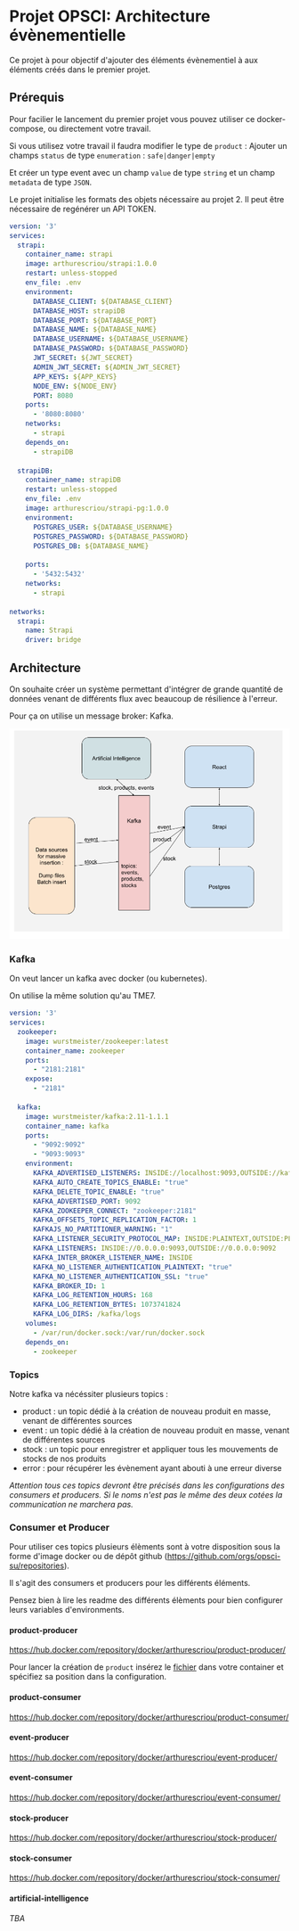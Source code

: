 # Projet OPSCI: Architecture évènementielle

Ce projet à pour objectif d'ajouter des éléments évènementiel à aux éléments créés dans le premier projet.

## Prérequis

Pour facilier le lancement du premier projet vous pouvez utiliser ce docker-compose, ou directement votre travail.

Si vous utilisez votre travail il faudra modifier le type de `product` :
Ajouter un champs `status` de type `enumeration` : `safe|danger|empty`

Et créer un type event avec un champ `value` de type `string` et un champ `metadata` de type `JSON`.

Le projet initialise les formats des objets nécessaire au projet 2. Il peut être nécessaire de regénérer un API TOKEN.

```yaml
version: '3'
services:
  strapi:
    container_name: strapi
    image: arthurescriou/strapi:1.0.0
    restart: unless-stopped
    env_file: .env
    environment:
      DATABASE_CLIENT: ${DATABASE_CLIENT}
      DATABASE_HOST: strapiDB
      DATABASE_PORT: ${DATABASE_PORT}
      DATABASE_NAME: ${DATABASE_NAME}
      DATABASE_USERNAME: ${DATABASE_USERNAME}
      DATABASE_PASSWORD: ${DATABASE_PASSWORD}
      JWT_SECRET: ${JWT_SECRET}
      ADMIN_JWT_SECRET: ${ADMIN_JWT_SECRET}
      APP_KEYS: ${APP_KEYS}
      NODE_ENV: ${NODE_ENV}
      PORT: 8080
    ports:
      - '8080:8080'
    networks:
      - strapi
    depends_on:
      - strapiDB

  strapiDB:
    container_name: strapiDB
    restart: unless-stopped
    env_file: .env
    image: arthurescriou/strapi-pg:1.0.0
    environment:
      POSTGRES_USER: ${DATABASE_USERNAME}
      POSTGRES_PASSWORD: ${DATABASE_PASSWORD}
      POSTGRES_DB: ${DATABASE_NAME}

    ports:
      - '5432:5432'
    networks:
      - strapi

networks:
  strapi:
    name: Strapi
    driver: bridge
```

## Architecture

On souhaite créer un système permettant d'intégrer de grande quantité de données venant de différents flux avec beaucoup de résilience à l'erreur.

Pour ça on utilise un message broker: Kafka.

<img src="./img/projet2.png"/>

### Kafka

On veut lancer un kafka avec docker (ou kubernetes).

On utilise la même solution qu'au TME7.

```yml
version: '3'
services:
  zookeeper:
    image: wurstmeister/zookeeper:latest
    container_name: zookeeper
    ports:
      - "2181:2181"
    expose:
      - "2181"

  kafka:
    image: wurstmeister/kafka:2.11-1.1.1
    container_name: kafka
    ports:
      - "9092:9092"
      - "9093:9093"
    environment:
      KAFKA_ADVERTISED_LISTENERS: INSIDE://localhost:9093,OUTSIDE://kafka:9092,
      KAFKA_AUTO_CREATE_TOPICS_ENABLE: "true"
      KAFKA_DELETE_TOPIC_ENABLE: "true"
      KAFKA_ADVERTISED_PORT: 9092
      KAFKA_ZOOKEEPER_CONNECT: "zookeeper:2181"
      KAFKA_OFFSETS_TOPIC_REPLICATION_FACTOR: 1
      KAFKAJS_NO_PARTITIONER_WARNING: "1" 
      KAFKA_LISTENER_SECURITY_PROTOCOL_MAP: INSIDE:PLAINTEXT,OUTSIDE:PLAINTEXT
      KAFKA_LISTENERS: INSIDE://0.0.0.0:9093,OUTSIDE://0.0.0.0:9092
      KAFKA_INTER_BROKER_LISTENER_NAME: INSIDE
      KAFKA_NO_LISTENER_AUTHENTICATION_PLAINTEXT: "true"
      KAFKA_NO_LISTENER_AUTHENTICATION_SSL: "true"
      KAFKA_BROKER_ID: 1
      KAFKA_LOG_RETENTION_HOURS: 168
      KAFKA_LOG_RETENTION_BYTES: 1073741824
      KAFKA_LOG_DIRS: /kafka/logs
    volumes:
      - /var/run/docker.sock:/var/run/docker.sock
    depends_on:
      - zookeeper

```

### Topics

Notre kafka va nécéssiter plusieurs topics :

- product : un topic dédié à la création de nouveau produit en masse, venant de différentes sources
- event : un topic dédié à la création de nouveau produit en masse, venant de différentes sources
- stock : un topic pour enregistrer et appliquer tous les mouvements de stocks de nos produits
- error : pour récupérer les évènement ayant abouti à une erreur diverse

_Attention tous ces topics devront être précisés dans les configurations des consumers et producers. Si le noms n'est pas le même des deux cotées la communication ne marchera pas._

### Consumer et Producer

Pour utiliser ces topics plusieurs élèments sont à votre disposition sous la forme d'image docker ou de dépôt github (<a href="https://github.com/orgs/opsci-su/repositories">https://github.com/orgs/opsci-su/repositories</a>).

Il s'agit des consumers et producers pour les différents éléments.

Pensez bien à lire les readme des différents élèments pour bien configurer leurs variables d'environments.

#### product-producer

<a href="https://hub.docker.com/repository/docker/arthurescriou/product-producer/" > https://hub.docker.com/repository/docker/arthurescriou/product-producer/ </a>

Pour lancer la création de `product` insérez le <a href="./assets/products.csv" >fichier</a> dans votre container et spécifiez sa position dans la configuration.

#### product-consumer

<a href="https://hub.docker.com/repository/docker/arthurescriou/product-consumer/" > https://hub.docker.com/repository/docker/arthurescriou/product-consumer/ </a>

#### event-producer

<a href="https://hub.docker.com/repository/docker/arthurescriou/event-producer/" > https://hub.docker.com/repository/docker/arthurescriou/event-producer/ </a>

#### event-consumer

<a href="https://hub.docker.com/repository/docker/arthurescriou/event-consumer/" > https://hub.docker.com/repository/docker/arthurescriou/event-consumer/ </a>

#### stock-producer

<a href="https://hub.docker.com/repository/docker/arthurescriou/stock-producer/" > https://hub.docker.com/repository/docker/arthurescriou/stock-producer/ </a>

#### stock-consumer

<a href="https://hub.docker.com/repository/docker/arthurescriou/stock-consumer/" > https://hub.docker.com/repository/docker/arthurescriou/stock-consumer/ </a>

#### artificial-intelligence

_TBA_
